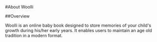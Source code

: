 #About Woolli

##Overview

Woolli is an online baby book designed to store memories of your child's growth during his/her early years. It enables users to maintain an age old tradition in a modern format.

